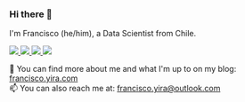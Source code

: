 ### Hi there 👋

I'm Francisco (he/him), a Data Scientist from Chile.

<a href="https://www.linkedin.com/in/franciscoyira/">
    <img src="https://img.shields.io/badge/linkedin-%230077B5.svg?&style=for-the-badge&logo=linkedin&logoColor=white" />
  </a>
  
  
  <a href="https://twitter.com/francisco_yira">
    <img src="https://img.shields.io/badge/Twitter-1DA1F2?style=for-the-badge&logo=twitter&logoColor=white" />        
  </a>
  
  <a href="https://stackoverflow.com/users/7221164/francisco-yir%c3%a1">
    <img src="https://img.shields.io/badge/Stack_Overflow-FE7A16?style=for-the-badge&logo=stack-overflow&logoColor=white" />        
  </a>
  
  <a href="https://www.goodreads.com/user/show/56244031-francisco">
    <img src="https://img.shields.io/badge/Goodreads-372213?style=for-the-badge&logo=goodreads&logoColor=white" />        
  </a>
  <br>

📰 You can find more about me and what I'm up to on my blog: [francisco.yira.com](https://www.franciscoyira.com/)   <br>
📫 You can also reach me at: francisco.yira@outlook.com


<!--
**franciscoyira/franciscoyira** is a ✨ _special_ ✨ repository because its `README.md` (this file) appears on your GitHub profile.

Here are some ideas to get you started:

- 🔭 I’m currently working on ...
- 🌱 I’m currently learning ...
- 👯 I’m looking to collaborate on ...
- 🤔 I’m looking for help with ...
- 💬 Ask me about ...
- 📫 How to reach me: ...
- 😄 Pronouns: ...
- ⚡ Fun fact: ...
-->
